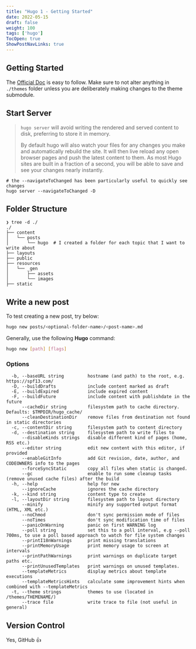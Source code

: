 ```yaml
---
title: "Hugo 1 - Getting Started"
date: 2022-05-15
draft: false
weight: 100
tags: ['hugo']
TocOpen: true
ShowPostNavLinks: true
---
```


## Getting Started

The
[Official Doc](https://adityatelange.github.io/hugo-PaperMod/posts/papermod/papermod-installation/)
is easy to follow. Make sure to not alter anything in `./themes` folder unless you are deliberately making
changes to the theme submodule.

## Start Server

> `hugo server` will avoid writing the rendered and served content to disk, preferring to store it in memory.
> 
> By default hugo will also watch your files for any changes you make and automatically rebuild the site. It will then live reload any open browser pages and push the latest content to them. As most Hugo sites are built in a fraction of a second, you will be able to save and see your changes nearly instantly.


```
# the --navigateToChanged has been particularly useful to quickly see changes
hugo server --navigateToChanged -D
```

## Folder Structure

```text
❯ tree -d ./    
./
├── content
│   └── posts
│       └── hugo  # I created a folder for each topic that I want to write about
├── layouts
├── public
├── resources
│   └── _gen
│       ├── assets
│       └── images
├── static
```

## Write a new post

To test creating a new post, try below:
```bash
hugo new posts/<optional-folder-name>/<post-name>.md
```

Generally, use the following **Hugo** command:

```bash
hugo new [path] [flags]
```

### Options

```text
  -b, --baseURL string         hostname (and path) to the root, e.g. https://spf13.com/
  -D, --buildDrafts            include content marked as draft
  -E, --buildExpired           include expired content
  -F, --buildFuture            include content with publishdate in the future
      --cacheDir string        filesystem path to cache directory. Defaults: $TMPDIR/hugo_cache/
      --cleanDestinationDir    remove files from destination not found in static directories
  -c, --contentDir string      filesystem path to content directory
  -d, --destination string     filesystem path to write files to
      --disableKinds strings   disable different kind of pages (home, RSS etc.)
      --editor string          edit new content with this editor, if provided
      --enableGitInfo          add Git revision, date, author, and CODEOWNERS info to the pages
      --forceSyncStatic        copy all files when static is changed.
      --gc                     enable to run some cleanup tasks (remove unused cache files) after the build
  -h, --help                   help for new
      --ignoreCache            ignores the cache directory
  -k, --kind string            content type to create
  -l, --layoutDir string       filesystem path to layout directory
      --minify                 minify any supported output format (HTML, XML etc.)
      --noChmod                don't sync permission mode of files
      --noTimes                don't sync modification time of files
      --panicOnWarning         panic on first WARNING log
      --poll string            set this to a poll interval, e.g --poll 700ms, to use a poll based approach to watch for file system changes
      --printI18nWarnings      print missing translations
      --printMemoryUsage       print memory usage to screen at intervals
      --printPathWarnings      print warnings on duplicate target paths etc.
      --printUnusedTemplates   print warnings on unused templates.
      --templateMetrics        display metrics about template executions
      --templateMetricsHints   calculate some improvement hints when combined with --templateMetrics
  -t, --theme strings          themes to use (located in /themes/THEMENAME/)
      --trace file             write trace to file (not useful in general)
```


## Version Control

Yes, GitHub 👍


